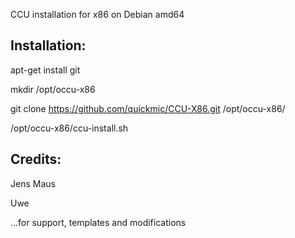 CCU installation for x86 on Debian amd64


Installation:
-------------
apt-get install git

mkdir /opt/occu-x86

git clone https://github.com/quickmic/CCU-X86.git /opt/occu-x86/

/opt/occu-x86/ccu-install.sh

Credits:
--------
Jens Maus

Uwe


...for support, templates and modifications

